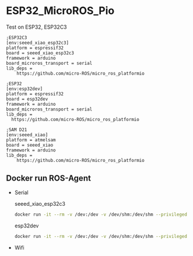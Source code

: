 # ESP32_MicroROS_Pio

Test on ESP32, ESP32C3

```config
;ESP32C3
[env:seeed_xiao_esp32c3]
platform = espressif32
board = seeed_xiao_esp32c3
framework = arduino
board_microros_transport = serial
lib_deps = 
	https://github.com/micro-ROS/micro_ros_platformio

;ESP32
[env:esp32dev]
platform = espressif32
board = esp32dev
framework = arduino
board_microros_transport = serial
lib_deps = 
  https://github.com/micro-ROS/micro_ros_platformio

;SAM D21
[env:seeed_xiao]
platform = atmelsam
board = seeed_xiao
framework = arduino
lib_deps = 
	https://github.com/micro-ROS/micro_ros_platformio
```

## Docker run ROS-Agent

- Serial

  seeed_xiao_esp32c3 

  ```bash
  docker run -it --rm -v /dev:/dev -v /dev/shm:/dev/shm --privileged --net=host microros/micro-ros-agent:humble serial --dev /dev/ttyACM0 -v6
  ```

  esp32dev

  ```bash
  docker run -it --rm -v /dev:/dev -v /dev/shm:/dev/shm --privileged --net=host microros/micro-ros-agent:humble serial --dev /dev/ttyUSB0 -v6
  ```

- Wifi
